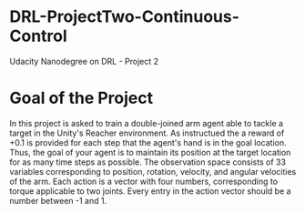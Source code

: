 # DRL-ProjectTwo-Continuous-Control
Udacity Nanodegree on DRL - Project 2

# Goal of the Project

In this project is asked to train a double-joined arm agent able to tackle a target in the Unity's Reacher environment. As instructued the a reward of +0.1 is provided for each step that the agent's hand is in the goal location. Thus, the goal of your agent is to maintain its position at the target location for as many time steps as possible.
The observation space consists of 33 variables corresponding to position, rotation, velocity, and angular velocities of the arm. Each action is a vector with four numbers, corresponding to torque applicable to two joints. Every entry in the action vector should be a number between -1 and 1.
